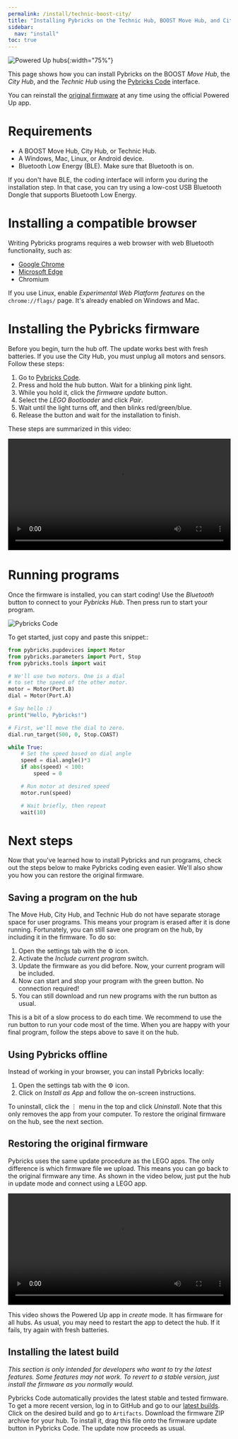 ```yaml
---
permalink: /install/technic-boost-city/
title: "Installing Pybricks on the Technic Hub, BOOST Move Hub, and City Hub"
sidebar:
  nav: "install"
toc: true
---
```


![Powered Up hubs](https://docs.pybricks.com/en/latest/_images/powereduphubs.png){:width="75%"}

This page shows how you can install Pybricks on the BOOST *Move Hub*, the *City
Hub*, and the *Technic Hub* using the [Pybricks Code][Pybricks Code] interface.

You can reinstall the [original firmware][restoring] at any time
using the official Powered Up app.

# Requirements

* A BOOST Move Hub, City Hub, or Technic Hub.
* A Windows, Mac, Linux, or Android device.
* Bluetooth Low Energy (BLE). Make sure that Bluetooth is on.

If you don't have BLE, the coding interface will inform you during the
installation step. In that case, you can try using a low-cost USB Bluetooth
Dongle that supports Bluetooth Low Energy.

# Installing a compatible browser

Writing Pybricks programs requires a web browser with web Bluetooth
functionality, such as:

* [Google Chrome][Google Chrome]
* [Microsoft Edge][Microsoft Edge]
* Chromium

If you use Linux, enable *Experimental Web Platform features* on
the ``chrome://flags/`` page. It's already enabled on Windows and Mac.

# Installing the Pybricks firmware

Before you begin, turn the hub off. The update works best with fresh batteries.
If you use the City Hub, you must unplug all motors and sensors. Follow these
steps:

1. Go to [Pybricks Code][Pybricks Code].
2. Press and hold the hub button. Wait for a blinking pink light.
3. While you hold it, click the *firmware update* button.
4. Select the *LEGO Bootloader* and click *Pair*.
5. Wait until the light turns off, and then blinks red/green/blue.
6. Release the button and wait for the installation to finish.

These steps are summarized in this video:

<video controls src="/assets/videos/install.mp4" width="100%"></video><br />


# Running programs

Once the firmware is installed, you can start coding! Use the *Bluetooth*
button to connect to your *Pybricks Hub*. Then press run to
start your program. 

![Pybricks Code](https://docs.pybricks.com/en/latest/_images/pybrickscode.png)


To get started, just copy and paste this snippet::

```python
from pybricks.pupdevices import Motor
from pybricks.parameters import Port, Stop
from pybricks.tools import wait

# We'll use two motors. One is a dial
# to set the speed of the other motor.
motor = Motor(Port.B)
dial = Motor(Port.A)

# Say hello :)
print("Hello, Pybricks!")

# First, we'll move the dial to zero.
dial.run_target(500, 0, Stop.COAST)

while True:
    # Set the speed based on dial angle
    speed = dial.angle()*3
    if abs(speed) < 100:
        speed = 0

    # Run motor at desired speed
    motor.run(speed)

    # Wait briefly, then repeat
    wait(10)
```

# Next steps

Now that you've learned how to install Pybricks and run programs, check out
the steps below to make Pybricks coding even easier. We'll also show you how
you can restore the original firmware.

## Saving a program on the hub

The Move Hub, City Hub, and Technic Hub do not have separate storage space
for user programs. This means your program is erased after it is done running.
Fortunately, you can still save one program on the hub, by including it in the
firmware. To do so:

1. Open the settings tab with the ⚙ icon.
2. Activate the *Include current program* switch.
3. Update the firmware as you did before. Now, your current program will be
   included.
4. Now can start and stop your program with the green button.
   No connection required!
5. You can still download and run new programs with the run button as usual.

This is a bit of a slow process to do each time. We recommend to
use the run button to run your code most of the time. When you are
happy with your final program, follow the steps above to save it on the hub.

## Using Pybricks offline

Instead of working in your browser, you can install Pybricks locally:

1. Open the settings tab with the ⚙ icon.
2. Click on *Install as App* and follow the on-screen instructions.

To uninstall, click the ⋮ menu in the top and
click *Uninstall*. Note that this only removes the app from your computer.
To restore the original firmware on the hub, see the next section.

## Restoring the original firmware

Pybricks uses the same update procedure as the LEGO apps. The only difference
is which firmware file we upload. This means you can go back to the original
firmware any time. As shown in the video below, just put the hub in update mode
and connect using a LEGO app.

<video controls src="/assets/videos/restore.mp4" width="100%"></video><br />

This video shows the Powered Up app in *create* mode. It has firmware for all
hubs. As usual, you may need to restart the app to detect the hub. If it fails,
try again with fresh batteries.

## Installing the latest build

*This section is only intended for developers who want to try the
latest features. Some features may not work. To revert
to a stable version, just install the firmware as you normally would.*

Pybricks Code automatically provides the latest stable and tested firmware.
To get a more recent version, log in to GitHub and go to
our [latest builds][latest builds].
Click on the desired build and go to `Artifacts`.
Download the firmware ZIP archive for your hub. To install it, drag this file
*onto* the firmware update button in Pybricks Code. The update now proceeds as
usual.

[restoring]: #restoring-the-original-firmware
[latest builds]: https://github.com/pybricks/pybricks-micropython/actions?query=is%3Asuccess+branch%3Amaster+workflow%3ABuild
[support page]: https://github.com/pybricks/support/issues/
[Pybricks Code]: http://code.pybricks.com/
[Google Chrome]: https://www.google.com/chrome/
[Microsoft Edge]: https://www.microsoft.com/en-us/edge

